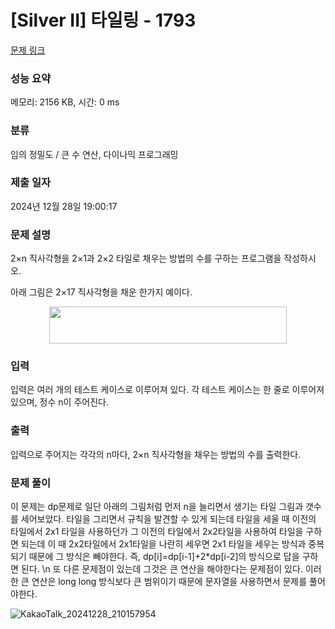# [Silver II] 타일링 - 1793 

[문제 링크](https://www.acmicpc.net/problem/1793) 

### 성능 요약

메모리: 2156 KB, 시간: 0 ms

### 분류

임의 정밀도 / 큰 수 연산, 다이나믹 프로그래밍

### 제출 일자

2024년 12월 28일 19:00:17

### 문제 설명

<p>2×n 직사각형을 2×1과 2×2 타일로 채우는 방법의 수를 구하는 프로그램을 작성하시오.</p>

<p>아래 그림은 2×17 직사각형을 채운 한가지 예이다.</p>

<p style="text-align: center;"><img alt="" src="https://www.acmicpc.net/upload/images/t2n2122.gif" style="height:59px; width:380px"></p>

### 입력 

 <p>입력은 여러 개의 테스트 케이스로 이루어져 있다. 각 테스트 케이스는 한 줄로 이루어져 있으며, 정수 n이 주어진다.</p>

### 출력 

 <p>입력으로 주어지는 각각의 n마다, 2×n 직사각형을 채우는 방법의 수를 출력한다.</p>

### 문제 풀이
 <p> 이 문제는 dp문제로 일단 아래의 그림처럼 먼저 n을 늘리면서 생기는 타일 그림과 갯수를 세어보았다. 타일을 그리면서 규칙을 발견할 수 있게 되는데 타일을 세울 때 이전의 타일에서 2x1 타일을 사용하던가 그 이전의 타일에서 2x2타일을 사용하여 타일을 구하면 되는데 이 때 2x2타일에서 2x1타일을 나란히 세우면 2x1 타일을 세우는 방식과 중복되기 때문에 그 방식은 빼야한다. 즉, dp[i]=dp[i-1]+2*dp[i-2]의 방식으로 답을 구하면 된다. \n
 또 다른 문제점이 있는데 그것은 큰 연산을 해야한다는 문제점이 있다. 이러한 큰 연산은 long long 방식보다 큰 범위이기 때문에 문자열을 사용하면서 문제를 풀어야한다. 
 
</p>

![KakaoTalk_20241228_210157954](https://github.com/user-attachments/assets/d89e0c29-e84e-4e4d-9cbb-3b47cce54dea)
